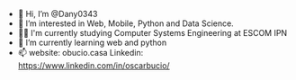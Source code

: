 - 👋 Hi, I’m @Dany0343
- 👀 I’m interested in Web, Mobile, Python and Data Science.
- 🐱‍💻 I'm currently studying Computer Systems Engineering at ESCOM IPN
- 🌱 I’m currently learning web and python
- 📫 website: obucio.casa
Linkedin: https://www.linkedin.com/in/oscarbucio/

<!---
Dany0343/Dany0343 is a ✨ special ✨ repository because its `README.md` (this file) appears on your GitHub profile.
You can click the Preview link to take a look at your changes.
--->
